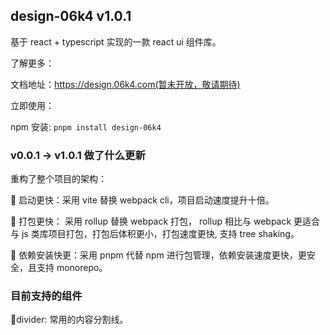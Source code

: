 <!--
 * @Author: YeWei Wang
 * @Date: 2022-03-06 14:02:15
 * @WeChat: wj826036
 * @Motto: 求知若渴，虚心若愚
 * @Description:
 * @LastEditTime: 2022-03-07 00:57:12
 * @Version: 1.0
 * @FilePath: \design-06k4\README.md
-->

## design-06k4 v1.0.1

基于 react + typescript 实现的一款 react ui 组件库。

了解更多：

文档地址：https://design.06k4.com(暂未开放，敬请期待)

立即使用：

npm 安装: `pnpm install design-06k4`

### v0.0.1 -> v1.0.1 做了什么更新

重构了整个项目的架构：

🚀 启动更快：采用 vite 替换 webpack cli，项目启动速度提升十倍。

🚀 打包更快： 采用 rollup 替换 webpack 打包， rollup 相比与 webpack 更适合与 js 类库项目打包，打包后体积更小，打包速度更快, 支持 tree shaking。

🚀 依赖安装快更：采用 pnpm 代替 npm 进行包管理，依赖安装速度更快，更安全，且支持 monorepo。

### 目前支持的组件

🌟divider: 常用的内容分割线。

